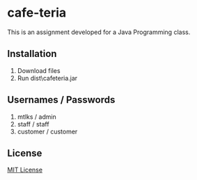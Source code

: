 # cafe-teria
This is an assignment developed for a Java Programming class.

## Installation
1. Download files
2. Run dist\cafeteria.jar

## Usernames / Passwords
1. mtlks / admin
2. staff / staff
3. customer / customer

## License
[MIT License](https://github.com/MTLKS/cafe-teria/blob/master/LICENSE)
